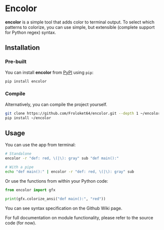 # Encolor
**encolor** is a simple tool that adds color to terminal output. To select which patterns to colorize, you can use simple, but extensible (complete support for Python regex) syntax.

## Installation
### Pre-built
You can install **encolor** from [PyPI](https://pypi.org/) using `pip`:

``` sh
pip install encolor
```

### Compile
Alternatively, you can compile the project yourself.

``` sh
git clone https://github.com/Froloket64/encolor.git --depth 1 ~/encolor # You can change "~/encolor" to any other dir
pip install ~/encolor
```

## Usage
You can use the app from terminal:

``` sh
# Standalone
encolor -r "def: red, \(|\): gray" sub "def main():"

# With a pipe
echo "def main():" | encolor -r "def: red, \(|\): gray" sub
```

Or use the functions from within your Python code:

``` python
from encolor import gfx

print(gfx.colorize_ansi("def main():", "red"))
```

You can see syntax specification on the Github Wiki page.

For full documentation on module functionality, please refer to the source code (for now).
